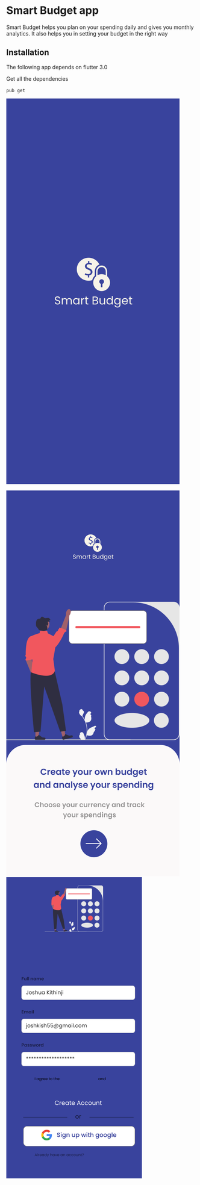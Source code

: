 # Smart Budget app

Smart Budget helps you plan on your spending daily and gives you monthly analytics. It also helps you in setting your budget in the right way

## Installation

The following app depends on flutter 3.0

Get all the dependencies
```
pub get
```

![plot](./splash.png)

![plot](./onboarding.png)
![plot](./register.png)